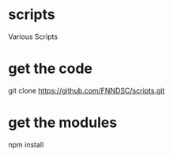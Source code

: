 # scripts
Various Scripts
# get the code
git clone https://github.com/FNNDSC/scripts.git
# get the modules
npm install
